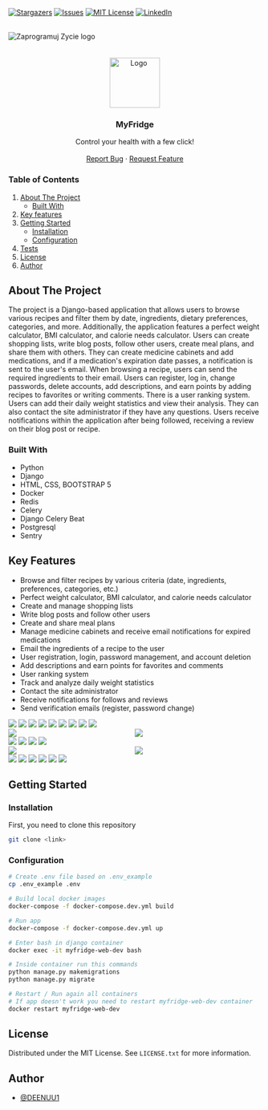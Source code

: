 [![Stargazers][stars-shield]][stars-url]
[![Issues][issues-shield]][issues-url]
[![MIT License][license-shield]][license-url]
[![LinkedIn][linkedin-shield]][linkedin-url]




<br />
<img src="images/zaprogramuj_zycie.png" alt="Zaprogramuj Zycie logo">
<div align="center">
  <a href="https://github.com/DEENUU1/">
<br>
<br>
    <img src="images/pngwing.com.png" alt="Logo" width="100" height="100">
  </a>

  <h3 align="center">MyFridge</h3>

  <p align="center">
    Control your health with a few click!
    <br />
    <br />
    <a href="https://github.com/DEENUU1/MyFridge/issues">Report Bug</a>
    ·
    <a href="https://github.com/DEENUU1/MyFridge/issues">Request Feature</a>
  </p>
</div>



<!-- TABLE OF CONTENTS -->

### Table of Contents
  <ol>
    <li>
      <a href="#about-the-project">About The Project</a>
      <ul>
        <li><a href="#built-with">Built With</a></li>
      </ul>
    </li>
    <li><a href="#key-features">Key features</a></li>
    <li>
      <a href="#getting-started">Getting Started</a>
      <ul>
        <li><a href="#installation">Installation</a></li>
        <li><a href="#configuration">Configuration</a></li>
      </ul>
    </li>
    <li><a href="#unit-tests">Tests</a></li>
    <li><a href="#license">License</a></li>
    <li><a href="#author">Author</a></li>
  </ol>

<!-- ABOUT THE PROJECT -->
## About The Project

The project is a Django-based application that allows users to browse various recipes and filter them by date, ingredients, dietary preferences, categories, and more. Additionally, the application features a perfect weight calculator, BMI calculator, and calorie needs calculator. Users can create shopping lists, write blog posts, follow other users, create meal plans, and share them with others. They can create medicine cabinets and add medications, and if a medication's expiration date passes, a notification is sent to the user's email. When browsing a recipe, users can send the required ingredients to their email. Users can register, log in, change passwords, delete accounts, add descriptions, and earn points by adding recipes to favorites or writing comments. There is a user ranking system. Users can add their daily weight statistics and view their analysis. They can also contact the site administrator if they have any questions. Users receive notifications within the application after being followed, receiving a review on their blog post or recipe.
### Built With
- Python
- Django
- HTML, CSS, BOOTSTRAP 5
- Docker
- Redis
- Celery
- Django Celery Beat
- Postgresql
- Sentry
  
## Key Features
- Browse and filter recipes by various criteria (date, ingredients, preferences, categories, etc.)
- Perfect weight calculator, BMI calculator, and calorie needs calculator
- Create and manage shopping lists
- Write blog posts and follow other users
- Create and share meal plans
- Manage medicine cabinets and receive email notifications for expired medications
- Email the ingredients of a recipe to the user
- User registration, login, password management, and account deletion
- Add descriptions and earn points for favorites and comments
- User ranking system
- Track and analyze daily weight statistics
- Contact the site administrator
- Receive notifications for follows and reviews
- Send verification emails (register, password change)

<img src="images/app1.jpg">
<img src="images/app 2.jpg">
<img src="images/app 3.jpg">
<img src="images/app 4.jpg">
<img src="images/app 5.jpg">
<img src="images/app 6.jpg">
<img src="images/app 7.jpg">
<img src="images/bmi 1.jpg">
<img src="images/bmi 2.jpg">
<div style="display: flex;">
  <div style="flex: 1;">
        <img src="images/caloric 1.jpg">
  </div>
  <div style="flex: 1;">
        <img src="images/caloric 2.jpg">
  </div>
</div>
<img src="images/daily meal.jpg">
<img src="images/daily stats.jpg">
<img src="images/follow.jpg">
<img src="images/notify.jpg">
<div style="display: flex;">
  <div style="flex: 1;">
        <img src="images/perfect.jpg">
  </div>
  <div style="flex: 1;">
        <img src="images/perfect 2.jpg">
  </div>
</div>
<img src="images/profile.jpg">
<img src="images/profile 2.jpg">
<img src="images/register.jpg">
<img src="images/login.jpg">
<img src="images/search user.jpg">
<img src="images/shopping list.jpg">





<!-- GETTING STARTED -->
## Getting Started

### Installation


First, you need to clone this repository
```bash
git clone <link>
```

### Configuration
```bash
# Create .env file based on .env_example
cp .env_example .env

# Build local docker images
docker-compose -f docker-compose.dev.yml build

# Run app
docker-compose -f docker-compose.dev.yml up

# Enter bash in django container
docker exec -it myfridge-web-dev bash

# Inside container run this commands
python manage.py makemigrations
python manage.py migrate

# Restart / Run again all containers
# If app doesn't work you need to restart myfridge-web-dev container 
docker restart myfridge-web-dev

```



<!-- LICENSE -->
## License

Distributed under the MIT License. See `LICENSE.txt` for more information.


## Author

- [@DEENUU1](https://www.github.com/DEENUU1)


<!-- MARKDOWN LINKS & IMAGES -->
<!-- https://www.markdownguide.org/basic-syntax/#reference-style-links -->
[contributors-shield]: https://img.shields.io/github/contributors/DEENUU1/Myfridge.svg?style=for-the-badge
[contributors-url]: https://github.com/DEENUU1/Myfridge/graphs/contributors
[forks-shield]: https://img.shields.io/github/forks/DEENUU1/Myfridge.svg?style=for-the-badge
[forks-url]: https://github.com/DEENUU1/Myfridge/network/members
[stars-shield]: https://img.shields.io/github/stars/DEENUU1/Myfridge.svg?style=for-the-badge
[stars-url]: https://github.com/DEENUU1/Myfridge/stargazers
[issues-shield]: https://img.shields.io/github/issues/DEENUU1/Myfridge.svg?style=for-the-badge
[issues-url]: https://github.com/DEENUU1/Myfridge/issues
[license-shield]: https://img.shields.io/github/license/DEENUU1/Myfridge.svg?style=for-the-badge
[license-url]: https://github.com/DEENUU1/Myfridge/blob/main/LICENSE
[linkedin-shield]: https://img.shields.io/badge/-LinkedIn-black.svg?style=for-the-badge&logo=linkedin&colorB=555
[linkedin-url]: https://www.linkedin.com/in/kacper-wlodarczyk/
